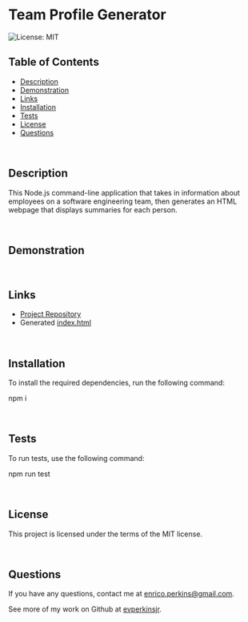 # Team Profile Generator
![License: MIT](https://img.shields.io/badge/License-MIT-yellow.svg)

## Table of Contents
* [Description](#description)
* [Demonstration](#demonstration)
* [Links](#links)
* [Installation](#installation)
* [Tests](#tests)
* [License](#license)
* [Questions](#questions)
<p>&nbsp</p>

## Description
This Node.js command-line application that takes in information about employees on a software engineering team, then generates an HTML webpage that displays summaries for each person.
<p>&nbsp</p>

## Demonstration
<p>&nbsp</p>

## Links
- [Project Repository](https://github.com/evperkinsjr/team-profile-generator)
- Generated [index.html]()
<p>&nbsp</p>

## Installation
To install the required dependencies, run the following command:
  
npm i
<p>&nbsp</p>

## Tests
To run tests, use the following command:

npm run test
<p>&nbsp</p>

## License
This project is licensed under the terms of the MIT license.
<p>&nbsp</p>

## Questions
If you have any questions, contact me at enrico.perkins@gmail.com.

See more of my work on Github at [evperkinsjr](https://github.com/evperkinsjr/).